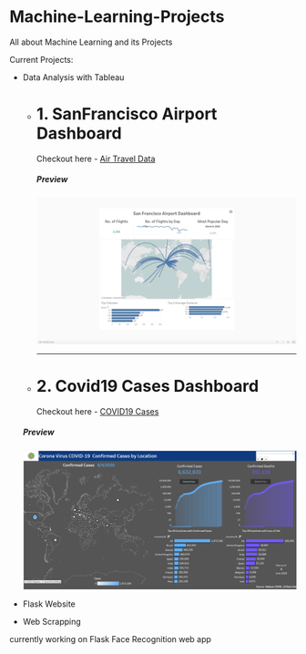 # Machine-Learning-Projects
All about Machine Learning and its Projects

Current Projects:
- Data Analysis with Tableau
  - # 1. SanFrancisco Airport Dashboard

     Checkout here - [Air Travel Data](https://github.com/Gangadharbhuvan/Machine_Learning-Projects/tree/master/Data%20Analysis/Data%20Analysis%20with%20Tableau/Air%20Travel%20Data%20-%20Daskboard)

    ##### Preview
    ![Dashboard](https://github.com/Gangadharbhuvan/Machine_Learning-Projects/blob/master/Data%20Analysis/Data%20Analysis%20with%20Tableau/Air%20Travel%20Data%20-%20Daskboard/Air_Travel_Dashboard-Tableau.png)

    <hr> 

  -  # 2. Covid19 Cases Dashboard

     Checkout here - [COVID19 Cases](https://github.com/Gangadharbhuvan/Machine_Learning-Projects/tree/master/Data%20Analysis/Data%20Analysis%20with%20Tableau/COVID-19_Cases%20-%20Dashboard)

    ##### Preview
    ![Dashboard](https://github.com/Gangadharbhuvan/Machine_Learning-Projects/blob/master/Data%20Analysis/Data%20Analysis%20with%20Tableau/COVID-19_Cases%20-%20Dashboard/Tableau%20-%20Covid19%20Dashboard.png)


- Flask Website

- Web Scrapping


currently working on Flask Face Recognition web app
